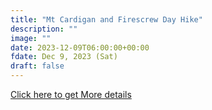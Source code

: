 ```yaml
---
title: "Mt Cardigan and Firescrew Day Hike" 
description: ""
image: ""
date: 2023-12-09T06:00:00+00:00
fdate: Dec 9, 2023 (Sat)
draft: false
---
```

<a href="https://activities.outdoors.org/search/index.cfm/action/details/id/147221" target="_blank">Click here to get More details</a>

